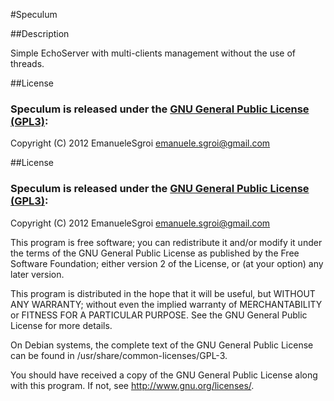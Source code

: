 #Speculum

##Description

Simple EchoServer with multi-clients management without the use of threads.

##License

### Speculum is released under the [GNU General Public License (GPL3)](https://www.gnu.org/licenses/gpl-3.0.html):
Copyright (C) 2012 EmanueleSgroi <emanuele.sgroi@gmail.com>

##License

### Speculum is released under the [GNU General Public License (GPL3)](https://www.gnu.org/licenses/gpl-3.0.html):
Copyright (C) 2012 EmanueleSgroi <emanuele.sgroi@gmail.com>

This program is free software; you can redistribute it and/or modify
it under the terms of the GNU General Public License as published by
the Free Software Foundation; either version 2 of the License, or (at
your option) any later version.

This program is distributed in the hope that it will be useful, but
WITHOUT ANY WARRANTY; without even the implied warranty of
MERCHANTABILITY or FITNESS FOR A PARTICULAR PURPOSE.  See the GNU
General Public License for more details.

On Debian systems, the complete text of the GNU General Public License
can be found in /usr/share/common-licenses/GPL-3.

You should have received a copy of the GNU General Public License
along with this program. If not, see <http://www.gnu.org/licenses/>.

